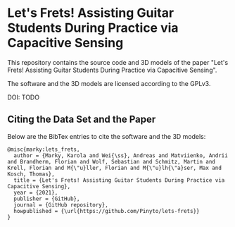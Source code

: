 # Let's Frets! Assisting Guitar Students During Practice via Capacitive Sensing

This repository contains the source code and 3D models of the paper "Let's Frets! Assisting Guitar Students During Practice via Capacitive Sensing".

The software and the 3D models are licensed according to the GPLv3.

DOI: TODO


## Citing the Data Set and the Paper

Below are the BibTex entries to cite the software and the 3D models:

```
@misc{marky:lets_frets,
  author = {Marky, Karola and Wei{\ss}, Andreas and Matviienko, Andrii and Brandherm, Florian and Wolf, Sebastian and Schmitz, Martin and Krell, Florian and M{\"u}ller, Florian and M{\"u}lh{\"a}ser, Max and Kosch, Thomas},
  title = {Let's Frets! Assisting Guitar Students During Practice via Capacitive Sensing},
  year = {2021},
  publisher = {GitHub},
  journal = {GitHub repository},
  howpublished = {\url{https://github.com/Pinyto/lets-frets}}
}
```

<!-- ```
@inproceedings{marky2021lets, 
    author = {Marky, Karola and Wei{\ss}, Andreas and Matviienko, Andrii and Brandherm, Florian and Wolf, Sebastian and Schmitz, Martin and Krell, Florian and M{\"u}ller, Florian and M{\"u}lh{\"a}ser, Max and Kosch, Thomas}, 
    title = {Your Eyes Tell: Leveraging Smooth Pursuit for Assessing Cognitive Workload}, 
    booktitle = {Proceedings of the 2018 CHI Conference on Human Factors in Computing Systems}, 
    series = {CHI '18}, year = {2018}, isbn = {978-1-4503-5620-6}, 
    location = {Montreal QC, Canada}, 
    pages = {436:1--436:13}, 
    articleno = {436}, 
    numpages = {13}, 
    url = {https://doi.org/10.1145/3173574.3174010}, 
    doi = {10.1145/3173574.3174010},
    acmid = {3174010}, publisher = {ACM}, 
    address = {New York, NY, USA}, 
    keywords = {cognition-aware user interfaces, cognitive workload, eye tracking, mental workload, smooth pursuit, workload-aware computing}
}
``` -->